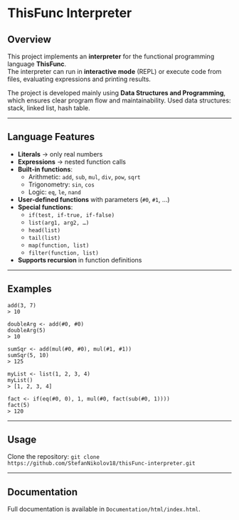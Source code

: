 # ThisFunc Interpreter

## Overview
This project implements an **interpreter** for the functional programming language **ThisFunc**.  
The interpreter can run in **interactive mode** (REPL) or execute code from files, evaluating expressions and printing results.  

The project is developed mainly using **Data Structures and Programming**, which ensures clear program flow and maintainability.
Used data structures: stack, linked list, hash table.

---

## Language Features
- **Literals** → only real numbers  
- **Expressions** → nested function calls  
- **Built-in functions**:
  - Arithmetic: `add`, `sub`, `mul`, `div`, `pow`, `sqrt`  
  - Trigonometry: `sin`, `cos`  
  - Logic: `eq`, `le`, `nand`  
- **User-defined functions** with parameters (`#0`, `#1`, …)  
- **Special functions**:
  - `if(test, if-true, if-false)`  
  - `list(arg1, arg2, …)`  
  - `head(list)`  
  - `tail(list)`  
  - `map(function, list)`  
  - `filter(function, list)`  
- **Supports recursion** in function definitions  

---

## Examples
```text
add(3, 7)
> 10

doubleArg <- add(#0, #0)
doubleArg(5)
> 10

sumSqr <- add(mul(#0, #0), mul(#1, #1))
sumSqr(5, 10)
> 125

myList <- list(1, 2, 3, 4)
myList()
> [1, 2, 3, 4]

fact <- if(eq(#0, 0), 1, mul(#0, fact(sub(#0, 1))))
fact(5)
> 120
```
---
## Usage
Clone the repository:
  `git clone https://github.com/StefanNikolov18/thisFunc-interpreter.git`  

---

## Documentation
Full documentation is available in `Documentation/html/index.html`.
